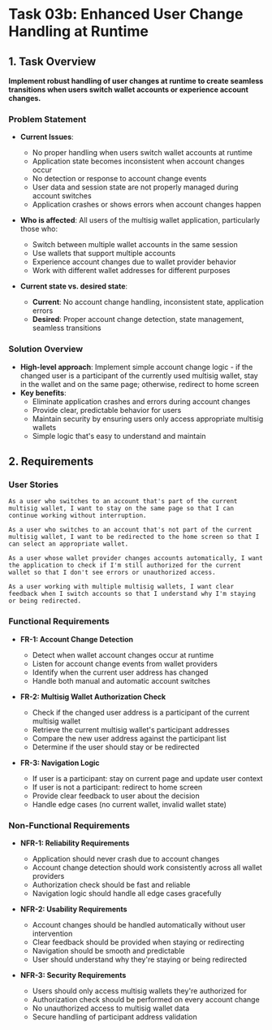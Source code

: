# Task 03b: Enhanced User Change Handling at Runtime

## 1. Task Overview
**Implement robust handling of user changes at runtime to create seamless transitions when users switch wallet accounts or experience account changes.**

### Problem Statement
- **Current Issues**: 
  - No proper handling when users switch wallet accounts at runtime
  - Application state becomes inconsistent when account changes occur
  - No detection or response to account change events
  - User data and session state are not properly managed during account switches
  - Application crashes or shows errors when account changes happen

- **Who is affected**: All users of the multisig wallet application, particularly those who:
  - Switch between multiple wallet accounts in the same session
  - Use wallets that support multiple accounts
  - Experience account changes due to wallet provider behavior
  - Work with different wallet addresses for different purposes

- **Current state vs. desired state**:
  - **Current**: No account change handling, inconsistent state, application errors
  - **Desired**: Proper account change detection, state management, seamless transitions

### Solution Overview
- **High-level approach**: Implement simple account change logic - if the changed user is a participant of the currently used multisig wallet, stay in the wallet and on the same page; otherwise, redirect to home screen
- **Key benefits**: 
  - Eliminate application crashes and errors during account changes
  - Provide clear, predictable behavior for users
  - Maintain security by ensuring users only access appropriate multisig wallets
  - Simple logic that's easy to understand and maintain

## 2. Requirements

### User Stories
```
As a user who switches to an account that's part of the current multisig wallet, I want to stay on the same page so that I can continue working without interruption.

As a user who switches to an account that's not part of the current multisig wallet, I want to be redirected to the home screen so that I can select an appropriate wallet.

As a user whose wallet provider changes accounts automatically, I want the application to check if I'm still authorized for the current wallet so that I don't see errors or unauthorized access.

As a user working with multiple multisig wallets, I want clear feedback when I switch accounts so that I understand why I'm staying or being redirected.
```

### Functional Requirements

- **FR-1: Account Change Detection**
  - Detect when wallet account changes occur at runtime
  - Listen for account change events from wallet providers
  - Identify when the current user address has changed
  - Handle both manual and automatic account switches

- **FR-2: Multisig Wallet Authorization Check**
  - Check if the changed user address is a participant of the current multisig wallet
  - Retrieve the current multisig wallet's participant addresses
  - Compare the new user address against the participant list
  - Determine if the user should stay or be redirected

- **FR-3: Navigation Logic**
  - If user is a participant: stay on current page and update user context
  - If user is not a participant: redirect to home screen
  - Provide clear feedback to user about the decision
  - Handle edge cases (no current wallet, invalid wallet state)

### Non-Functional Requirements

- **NFR-1: Reliability Requirements**
  - Application should never crash due to account changes
  - Account change detection should work consistently across all wallet providers
  - Authorization check should be fast and reliable
  - Navigation logic should handle all edge cases gracefully

- **NFR-2: Usability Requirements**
  - Account changes should be handled automatically without user intervention
  - Clear feedback should be provided when staying or redirecting
  - Navigation should be smooth and predictable
  - User should understand why they're staying or being redirected

- **NFR-3: Security Requirements**
  - Users should only access multisig wallets they're authorized for
  - Authorization check should be performed on every account change
  - No unauthorized access to multisig wallet data
  - Secure handling of participant address validation
